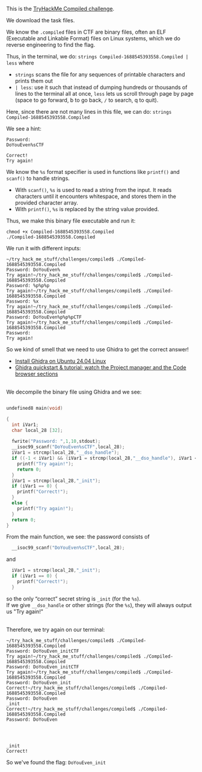 This is the [TryHackMe Compiled challenge](https://tryhackme.com/room/compiled).

We download the task files.

We know the `.compiled` files in CTF are binary files, often an ELF (Executable and Linkable Format) files on Linux systems, which we do reverse engineering to find the flag.

Thus, in the terminal, we do:
```strings Compiled-1688545393558.Compiled | less```
where 
- `strings` scans the file for any sequences of printable characters and prints them out
- `| less`: use it such that instead of dumping hundreds or thousands of lines to the terminal all at once, `less` lets us scroll through page by page (space to go forward, b to go back, `/` to search, q to quit).

Here, since there are not many lines in this file, we can do:
```strings Compiled-1688545393558.Compiled```

We see a hint:
```
Password: 
DoYouEven%sCTF

Correct!
Try again!
```

We know the `%s` format specifier is used in functions like `printf()` and `scanf()` to handle strings.
- With `scanf()`, `%s` is used to read a string from the input. It reads characters until it encounters whitespace, and stores them in the provided character array.
- With `printf()`, `%s` is replaced by the string value provided.

Thus, we make this binary file executable and run it:
```
chmod +x Compiled-1688545393558.Compiled
./Compiled-1688545393558.Compiled
```

We run it with different inputs:
```
~/try_hack_me_stuff/challenges/compiled$ ./Compiled-1688545393558.Compiled
Password: DoYouEven%
Try again!~/try_hack_me_stuff/challenges/compiled$ ./Compiled-1688545393558.Compiled
Password: %p%p%p
Try again!~/try_hack_me_stuff/challenges/compiled$ ./Compiled-1688545393558.Compiled
Password: %x
Try again!~/try_hack_me_stuff/challenges/compiled$ ./Compiled-1688545393558.Compiled
Password: DoYouEven%p%p%pCTF
Try again!~/try_hack_me_stuff/challenges/compiled$ ./Compiled-1688545393558.Compiled
Password: 
Try again!
```

So we kind of smell that we need to use Ghidra to get the correct answer!
- [Install Ghidra on Ubuntu 24.04 Linux](https://youtu.be/wbTxAKkGSk0?si=rZsfmgKx6AUeGCF8)
- [Ghidra quickstart & tutorial: watch the Project manager and the Code browser sections](https://youtu.be/fTGTnrgjuGA?t=35&si=Uw0KBETjZOJ6bb17)

\
We decompile the binary file using Ghidra and we see:
```c

undefined8 main(void)

{
  int iVar1;
  char local_28 [32];
  
  fwrite("Password: ",1,10,stdout);
  __isoc99_scanf("DoYouEven%sCTF",local_28);
  iVar1 = strcmp(local_28,"__dso_handle");
  if ((-1 < iVar1) && (iVar1 = strcmp(local_28,"__dso_handle"), iVar1 < 1)) {
    printf("Try again!");
    return 0;
  }
  iVar1 = strcmp(local_28,"_init");
  if (iVar1 == 0) {
    printf("Correct!");
  }
  else {
    printf("Try again!");
  }
  return 0;
}
```

From the main function, we see:
the password consists of
```c
  __isoc99_scanf("DoYouEven%sCTF",local_28);
```
and
```c
  iVar1 = strcmp(local_28,"_init");
  if (iVar1 == 0) {
    printf("Correct!");
  }
```
so the only “correct” secret string is `_init` (for the `%s`).\
If we give `__dso_handle` or other strings (for the `%s`), they will always output us "Try again!"

\
Therefore, we try again on our terminal:
```
~/try_hack_me_stuff/challenges/compiled$ ./Compiled-1688545393558.Compiled
Password: DoYouEven_initCTF
Try again!~/try_hack_me_stuff/challenges/compiled$ ./Compiled-1688545393558.Compiled
Password: DoYouEven_initCTF
Try again!~/try_hack_me_stuff/challenges/compiled$ ./Compiled-1688545393558.Compiled
Password: DoYouEven_init   
Correct!~/try_hack_me_stuff/challenges/compiled$ ./Compiled-1688545393558.Compiled
Password: DoYouEven
_init
Correct!~/try_hack_me_stuff/challenges/compiled$ ./Compiled-1688545393558.Compiled
Password: DoYouEven




_init
Correct!
```

So we've found the flag: `DoYouEven_init`